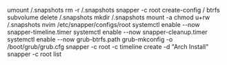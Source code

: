 umount /.snapshots
rm -r /.snapshots
snapper -c root create-config /
btrfs subvolume delete /.snapshots
mkdir /.snapshots
mount -a
chmod u+rw /.snapshots
nvim /etc/snapper/configs/root
systemctl enable --now snapper-timeline.timer
systemctl enable --now snapper-cleanup.timer
systemctl enable --now grub-btrfs.path
grub-mkconfig -o /boot/grub/grub.cfg
snapper -c root -c timeline create -d "Arch Install"
snapper -c root list
